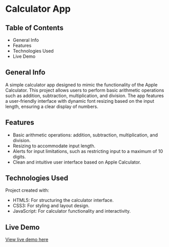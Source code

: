 # Calculator App

## Table of Contents
- General Info
- Features
- Technologies Used
- Live Demo

## General Info
A simple calculator app designed to mimic the functionality of the Apple Calculator. This project allows users to perform basic arithmetic operations such as addition, subtraction, multiplication, and division. The app features a user-friendly interface with dynamic font resizing based on the input length, ensuring a clear display of numbers.

## Features
- Basic arithmetic operations: addition, subtraction, multiplication, and division.
- Resizing to accommodate input length.
- Alerts for input limitations, such as restricting input to a maximum of 10 digits.
- Clean and intuitive user interface based on Apple Calculator.

## Technologies Used
Project created with:
- HTML5: For structuring the calculator interface.
- CSS3: For styling and layout design.
- JavaScript: For calculator functionality and interactivity.

## Live Demo
[View live demo here](thecoder45674.github.io/calculator/)
